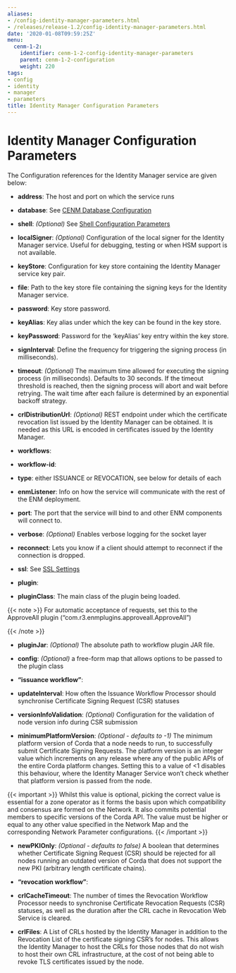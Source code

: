 ```yaml
---
aliases:
- /config-identity-manager-parameters.html
- /releases/release-1.2/config-identity-manager-parameters.html
date: '2020-01-08T09:59:25Z'
menu:
  cenm-1-2:
    identifier: cenm-1-2-config-identity-manager-parameters
    parent: cenm-1-2-configuration
    weight: 220
tags:
- config
- identity
- manager
- parameters
title: Identity Manager Configuration Parameters
---
```



# Identity Manager Configuration Parameters

The Configuration references for the Identity Manager service are given below:


* **address**:
The host and port on which the service runs


* **database**:
See [CENM Database Configuration](config-database.md)


* **shell**:
*(Optional)* See [Shell Configuration Parameters](config-shell.md)


* **localSigner**:
*(Optional)* Configuration of the local signer for the Identity Manager service. Useful for debugging, testing or when HSM support is not available.
<!-- HSM - spell out unless mentioned earlier in the doc -->


* **keyStore**:
Configuration for key store containing the Identity Manager service key pair.


* **file**:
Path to the key store file containing the signing keys for the Identity Manager service.


* **password**:
Key store password.




* **keyAlias**:
Key alias under which the key can be found in the key store.


* **keyPassword**:
Password for the ‘keyAlias’ key entry within the key store.


* **signInterval**:
Define the frequency for triggering the signing process (in milliseconds).


* **timeout**:
*(Optional)* The maximum time allowed for executing the signing process (in milliseconds). Defaults
to 30 seconds. If the timeout threshold is reached, then the signing process will abort and wait
before retrying. The wait time after each failure is determined by an exponential backoff strategy.


* **crlDistributionUrl**:
*(Optional)* REST endpoint under which the certificate revocation list issued by the Identity Manager can be obtained.
It is needed as this URL is encoded in certificates issued by the Identity Manager.




* **workflows**:

* **workflow-id**:

* **type**:
either ISSUANCE or REVOCATION, see below for details of each


* **enmListener**:
Info on how the service will communicate with the rest of the ENM deployment.


* **port**:
The port that the service will bind to and other ENM components will connect to.


* **verbose**:
*(Optional)* Enables verbose logging for the socket layer


* **reconnect**:
Lets you know if a client should attempt to reconnect if the connection is dropped.


* **ssl**:
See [SSL Settings](config-ssl.md)




* **plugin**:

* **pluginClass**:
The main class of the plugin being loaded.

{{< note >}}
For automatic acceptance of requests, set this to the ApproveAll plugin (“com.r3.enmplugins.approveall.ApproveAll”)

{{< /note >}}

* **pluginJar**:
*(Optional)* The absolute path to workflow plugin JAR file.


* **config**:
*(Optional)* a free-form map that allows options to be passed to the plugin class






* **“issuance workflow”**:

* **updateInterval**:
How often the Issuance Workflow Processor should synchronise Certificate Signing Request (CSR) statuses


* **versionInfoValidation**:
*(Optional)* Configuration for the validation of node version info during CSR submission


* **minimumPlatformVersion**:
*(Optional - defaults to -1)* The minimum platform version of Corda that a node needs to run, to successfully submit Certificate Signing Requests. The platform
version is an integer value which increments on any release where any of the public APIs of the entire Corda platform changes. Setting this to a value of <1
disables this behaviour, where the Identity Manager Service won’t check whether that platform version is passed from the node.


{{< important >}}
Whilst this value is optional, picking the correct value is essential for a zone operator as it forms the basis upon which compatibility and consensus are formed on the Network. It also commits potential members to specific versions of the Corda API. The value must be higher or equal to any other value specified in the Network Map and the corresponding Network Parameter configurations.
{{< /important >}}


* **newPKIOnly**:
*(Optional - defaults to false)* A boolean that determines whether Certificate Signing Request (CSR) should be rejected for all nodes running an outdated version of Corda that does not support the new PKI (arbitrary length certificate chains).






* **“revocation workflow”**:

* **crlCacheTimeout**:
The number  of times the Revocation Workflow Processor needs to synchronise Certificate Revocation Requests (CSR) statuses, as well as the duration after the CRL cache in Revocation Web Service is cleared.


* **crlFiles**:
A List of CRLs hosted by the Identity Manager in addition to the Revocation List of the certificate signing CSR’s for nodes. This allows the Identity Manager to host the CRLs for those nodes that do not wish to host their own CRL infrastructure, at the cost of not being able to revoke TLS certificates issued by the node.








